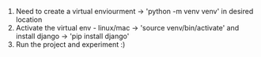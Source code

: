 1. Need to create a virtual enviourment -> 'python -m venv venv' in desired location
2. Activate the virtual env - linux/mac -> 'source venv/bin/activate' and install django -> 'pip install django'
3. Run the project and experiment :)
